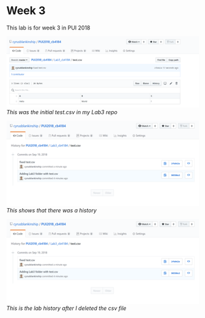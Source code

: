 # Week 3

This lab is for week 3 in PUI 2018

![Alt text](../HW3_cb4184/test_csv.PNG)
*This was the initial test.csv in my Lab3 repo*

![Alt text](../HW3_cb4184/history.PNG)
*This shows that there was a history*

![Alt text](../HW3_cb4184/history.PNG)
*This is the lab history after I deleted the csv file*
